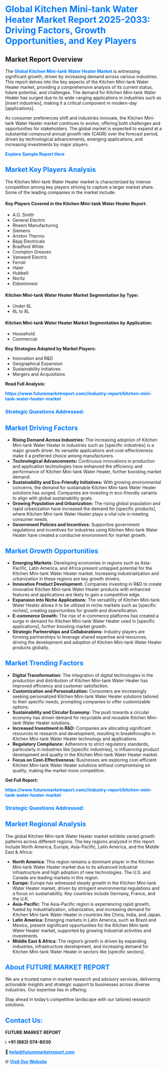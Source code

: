 <h1 style="color: #007BFF;">Global Kitchen Mini-tank Water Heater Market Report 2025-2033: Driving Factors, Growth Opportunities, and Key Players</h1>

<section id="overview">
<h2>Market Report Overview</h2>
<p>The <a href="https://www.futuremarketreport.com//industry-report/kitchen-mini-tank-water-heater-market" style="color: #007BFF; text-decoration: none;"><strong>Global Kitchen Mini-tank Water Heater Market</strong></a> is witnessing significant growth, driven by increasing demand across various industries. This report delves into the key aspects of the Kitchen Mini-tank Water Heater market, providing a comprehensive analysis of its current status, future potential, and challenges. The demand for Kitchen Mini-tank Water Heater has surged due to its wide-ranging applications in industries such as [insert industries], making it a critical component in modern-day [applications].</p>
<p>As consumer preferences shift and industries innovate, the Kitchen Mini-tank Water Heater market continues to evolve, offering both challenges and opportunities for stakeholders. The global market is expected to expand at a substantial compound annual growth rate (CAGR) over the forecast period, driven by technological advancements, emerging applications, and increasing investments by major players.</p>
</section>

<section id="overview">
<p><a href="https://www.futuremarketreport.com//request-sample/reportId=48374" style="color: #007BFF; text-decoration: none;"><strong>Explore Sample Report Here</strong></a></p>
</section>

<section id="key-players">
<h2 style="color: #007BFF;">Market Key Players Analysis</h2>
<p>The Kitchen Mini-tank Water Heater market is characterized by intense competition among key players striving to capture a larger market share. Some of the leading companies in the market include:</p>
<h4>Key Players Covered in the Kitchen Mini-tank Water Heater Report:</h4>
<ul><li>A.O. Smith</li><li>General Electric</li><li>Rheem Manufacturing</li><li>Siemens</li><li>Ariston Thermo</li><li>Bajaj Electricals</li><li>Bradford White</li><li>Crompton Greaves</li><li>Vanward Electric</li><li>Ferroli</li><li>Haier</li><li>Hubbell</li><li>Noritz</li><li>Eldominvest</li></ul>
<h4>Kitchen Mini-tank Water Heater Market Segmentation by Type:</h4>
<ul><li>Under 6L</li><li>6L to 8L</li></ul>

<h4>Kitchen Mini-tank Water Heater Market Segmentation by Application:</h4>
<ul><li>Household</li><li>Commercial</li></ul>
<p><strong>Key Strategies Adopted by Market Players:</strong></p>
<ul>
<li>Innovation and R&D</li>
<li>Geographical Expansion</li>
<li>Sustainability Initiatives</li>
<li>Mergers and Acquisitions</li>
</ul>
</section>

<section>
<p><strong>Read Full Analysis: </strong></p><a href="https://www.futuremarketreport.com//industry-report/kitchen-mini-tank-water-heater-market" style="color: #007BFF; text-decoration: none;"><strong>https://www.futuremarketreport.com//industry-report/kitchen-mini-tank-water-heater-market</strong></a>
<h3 style="color: #007BFF;">Strategic Questions Addressed:</h3>
</section>

<section id="driving-factors">
<h2 style="color: #007BFF;">Market Driving Factors</h2>
<ul>
<li><strong>Rising Demand Across Industries:</strong> The increasing adoption of Kitchen Mini-tank Water Heater in industries such as [specific industries] is a major growth driver. Its versatile applications and cost-effectiveness make it a preferred choice among manufacturers.</li>
<li><strong>Technological Advancements:</strong> Continuous innovations in production and application technologies have enhanced the efficiency and performance of Kitchen Mini-tank Water Heater, further boosting market demand.</li>
<li><strong>Sustainability and Eco-Friendly Initiatives:</strong> With growing environmental concerns, the demand for sustainable Kitchen Mini-tank Water Heater solutions has surged. Companies are investing in eco-friendly variants to align with global sustainability goals.</li>
<li><strong>Growing Population and Urbanization:</strong> The rising global population and rapid urbanization have increased the demand for [specific products], where Kitchen Mini-tank Water Heater plays a vital role in meeting consumer needs.</li>
<li><strong>Government Policies and Incentives:</strong> Supportive government regulations and incentives for industries using Kitchen Mini-tank Water Heater have created a conducive environment for market growth.</li>
</ul>
</section>

<section id="growth-opportunities">
<h2 style="color: #007BFF;">Market Growth Opportunities</h2>
<ul>
<li><strong>Emerging Markets:</strong> Developing economies in regions such as Asia-Pacific, Latin America, and Africa present untapped potential for the Kitchen Mini-tank Water Heater market. Increasing industrialization and urbanization in these regions are key growth drivers.</li>
<li><strong>Innovative Product Development:</strong> Companies investing in R&D to create innovative Kitchen Mini-tank Water Heater products with enhanced features and applications are likely to gain a competitive edge.</li>
<li><strong>Expansion into Niche Applications:</strong> The versatility of Kitchen Mini-tank Water Heater allows it to be utilized in niche markets such as [specific niches], creating opportunities for growth and diversification.</li>
<li><strong>E-commerce Growth:</strong> The rise of e-commerce platforms has created a surge in demand for Kitchen Mini-tank Water Heater used in [specific applications], further boosting market growth.</li>
<li><strong>Strategic Partnerships and Collaborations:</strong> Industry players are forming partnerships to leverage shared expertise and resources, driving the development and adoption of Kitchen Mini-tank Water Heater products globally.</li>
</ul>
</section>

<section id="trending-factors">
<h2 style="color: #007BFF;">Market Trending Factors</h2>
<ul>
<li><strong>Digital Transformation:</strong> The integration of digital technologies in the production and distribution of Kitchen Mini-tank Water Heater has improved efficiency and customer satisfaction.</li>
<li><strong>Customization and Personalization:</strong> Consumers are increasingly seeking personalized Kitchen Mini-tank Water Heater solutions tailored to their specific needs, prompting companies to offer customizable options.</li>
<li><strong>Sustainability and Circular Economy:</strong> The push towards a circular economy has driven demand for recyclable and reusable Kitchen Mini-tank Water Heater solutions.</li>
<li><strong>Increased Investment in R&D:</strong> Companies are allocating significant resources to research and development, resulting in breakthroughs in Kitchen Mini-tank Water Heater technology and applications.</li>
<li><strong>Regulatory Compliance:</strong> Adherence to strict regulatory standards, particularly in industries like [specific industries], is influencing product development and quality in the Kitchen Mini-tank Water Heater market.</li>
<li><strong>Focus on Cost-Effectiveness:</strong> Businesses are exploring cost-efficient Kitchen Mini-tank Water Heater solutions without compromising on quality, making the market more competitive.</li>
</ul>
</section>

<section>
<p><strong>Get Full Report: </strong></p><a href="https://www.futuremarketreport.com//industry-report/kitchen-mini-tank-water-heater-market" style="color: #007BFF; text-decoration: none;"><strong>https://www.futuremarketreport.com//industry-report/kitchen-mini-tank-water-heater-market</strong></a>
<h3 style="color: #007BFF;">Strategic Questions Addressed:</h3>
</section>


<section id="regional-analysis">
<h2 style="color: #007BFF;">Market Regional Analysis</h2>
<p>The global Kitchen Mini-tank Water Heater market exhibits varied growth patterns across different regions. The key regions analyzed in this report include North America, Europe, Asia-Pacific, Latin America, and the Middle East & Africa:</p>
<ul>
<li><strong>North America:</strong> This region remains a dominant player in the Kitchen Mini-tank Water Heater market due to its advanced industrial infrastructure and high adoption of new technologies. The U.S. and Canada are leading markets in this region.</li>
<li><strong>Europe:</strong> Europe has witnessed steady growth in the Kitchen Mini-tank Water Heater market, driven by stringent environmental regulations and a focus on sustainability. Key countries include Germany, France, and the U.K.</li>
<li><strong>Asia-Pacific:</strong> The Asia-Pacific region is experiencing rapid growth, fueled by industrialization, urbanization, and increasing demand for Kitchen Mini-tank Water Heater in countries like China, India, and Japan.</li>
<li><strong>Latin America:</strong> Emerging markets in Latin America, such as Brazil and Mexico, present significant opportunities for the Kitchen Mini-tank Water Heater market, supported by growing industrial activities and investments.</li>
<li><strong>Middle East & Africa:</strong> The region’s growth is driven by expanding industries, infrastructure development, and increasing demand for Kitchen Mini-tank Water Heater in sectors like [specific sectors].</li>
</ul>
</section>

<footer>
<h2 style="color: #007BFF;">About FUTURE MARKET REPORT</h2>
<p>We are a trusted name in market research and advisory services, delivering actionable insights and strategic support to businesses across diverse industries. Our expertise lies in offering:</p>

<p>Stay ahead in today’s competitive landscape with our tailored research solutions.</p>

<h2 style="color: #007BFF;">Contact Us:</h2>
<p><strong>FUTURE MARKET REPORT</strong></p>
<p>📞 <strong>+91 (883) 074-8030</strong></p>
<p>📧 <strong><a href="mailto:help@futuremarketreport.com" style="color: #007BFF;">help@futuremarketreport.com</a></strong></p>
<p>🌐 <strong><a href="https://www.futuremarketreport.com/" style="color: #007BFF;">Visit Our Website</a></strong></p>
</footer>